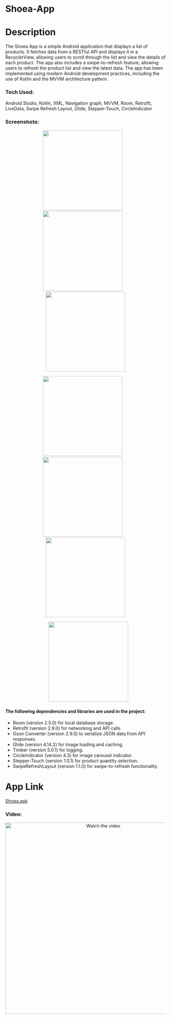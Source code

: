 # Shoea-App
<h1>Description</h1>
<p>The Shoea App is a simple Android application that displays a list of products. It fetches data from a RESTful API and displays it in a RecyclerView, allowing users to scroll through the list and view the details of each product. The app also includes a swipe-to-refresh feature, allowing users to refresh the product list and view the latest data. The app has been implemented using modern Android development practices, including the use of Kotlin and the MVVM architecture pattern.</p>
<h3>Tech Used:</h3>
<p>Android Studio, Kotlin, XML, Navigation graph, MVVM, Room, Retrofit, LiveData, Swipe Refresh Layout, Glide, Stepper-Touch, CircleIndicator </p>
<h3>Screenshots:</h3>
<p align="center">
  <img src="https://user-images.githubusercontent.com/100696254/222987216-8bd19b64-073d-47a9-9276-d92100d55a5b.png" width="250">
  &emsp;
  <img src="https://user-images.githubusercontent.com/100696254/222987232-abe569e3-3746-4bff-8a2b-93adb04bf0c5.png" width="250">
   &emsp;
  <img src="https://user-images.githubusercontent.com/100696254/222987233-dae7a946-3836-49f1-85c9-3186d5043b9f.png" width="250">
</p> 

<p align="center">
  <img src="https://user-images.githubusercontent.com/100696254/222987235-7ed2599f-0aa8-40e1-897c-808f59f9df9f.png" width="250">
  &emsp;
  <img src="https://user-images.githubusercontent.com/100696254/222987239-f43b3ea2-d5a1-4fb0-a4da-a5ad5addc055.png" width="250">
   &emsp;
  <img src="https://user-images.githubusercontent.com/100696254/222987240-73ce3924-86ee-44fa-a888-67b2a0189c37.png" width="250">
</p> 

<p align="center">
  &emsp;
  <img src="https://user-images.githubusercontent.com/100696254/222987258-7eeba80a-ecb8-41e6-b329-3ed03d194ce8.png" width="250">
</p> 
<h4>The following dependencies and libraries are used in the project:</h4>
<ul>
<li>Room (version 2.5.0) for local database storage.</li>
<li>Retrofit (version 2.9.0) for networking and API calls.</li>
<li>Gson Converter (version 2.9.0) to serialize JSON data from API responses.</li>
<li>Glide (version 4.14.2) for image loading and caching.</li>
<li>Timber (version 5.0.1) for logging.</li>
<li>CircleIndicator (version 4.3) for image carousel indicator.</li>
<li>Stepper-Touch (version 1.0.1) for product quantity selection.</li>
<li>SwipeRefreshLayout (version 1.1.0) for swipe-to-refresh functionality.</li>
</ul>

<h1>App Link</h1>
<a href="https://drive.google.com/file/d/1spwQbQ2VcJDWECH2xQVw4iba_JmwEbNz/view?usp=share_link">Shoea.apk</a>

<h3>Video:</h3>

<p align="center">

<a href="https://youtu.be/vXJky0DetaE" target="_blank">
 <img src="https://user-images.githubusercontent.com/100696254/222989723-c9f40d29-1798-4175-8f1e-a020c9f6b23c.png" alt="Watch the video" width="600"/>
</a>
</p>


